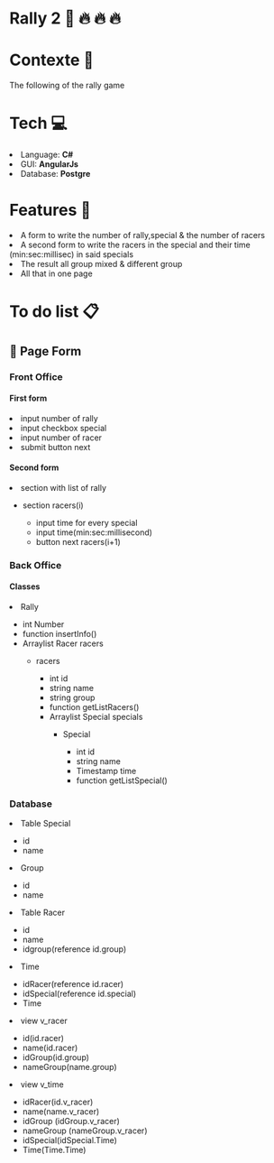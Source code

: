 <h1>Rally 2 &#x1F697; &#x1F525; &#x1F525; &#x1F525;</h1>
<h1>Contexte &#x1F9E0;</h1>
<p>The following of the rally game</p>

<h1>Tech &#x1F4BB;</h1>
<li>Language: <strong>C#</strong></li>
<li>GUI: <strong> AngularJs</strong></li>
<li>Database: <strong> Postgre</strong></li>

<h1>Features &#x1F680;</h1>
  <li>A form to write the number of rally,special & the number of racers</li>
  <li>A second form to write the racers in the special and their time (min:sec:millisec) in said specials</li>
  <li>The result all group mixed & different group</li>
  <li>All that in one page</li>

<h1>To do list &#x1F4CB;</h1>
  <h2> &#x1F4C4; Page Form</h2>
    <h3>Front Office</h3>
      <h4>First form</h4>
        <li>input number of rally</li>
        <li>input checkbox special</li>
        <li>input number of racer</li>
        <li>submit button next</li>
      <h4>Second form</h4>
        <li>section with list of rally</li>
        <ul>
          <li>section racers(i)</li>
            <ul>
              <li>input time for every special</li>
              <li>input time(min:sec:millisecond)</li>
              <li>button next racers(i+1)</li>
            </ul>
        </ul>
    <h3>Back Office</h3>
      <h4>Classes</h4>
        <li>Rally</li>
        <ul>
          <li>int Number</li>
          <li>function insertInfo()</li>
          <li>Arraylist Racer racers</li>
          <ul>
            <li>racers</li>
              <ul>
                <li>int id</li>
                <li>string name</li>
                <li>string group</li>
                <li>function getListRacers()</li>
                <li>Arraylist Special specials</li>
                <ul>
                  <li>Special</li>
                  <ul>
                    <li>int id</li>
                    <li>string name</li>
                    <li>Timestamp time</li>
                    <li>function getListSpecial()</li>
                  </ul>
                </ul>
              </ul>
          </ul>    
        </ul>
  <h3>Database</h3>
    <li>Table Special</li>
    <ul>
      <li>id</li>
      <li>name</li>
    </ul>
    <li>Group</li>
    <ul>
      <li>id</li>
      <li>name</li>
    </ul>
    <li>Table Racer</li>
    <ul>
      <li>id</li>
      <li>name</li>
      <li>idgroup(reference id.group)</li>
    </ul>
    <li>Time</li>
    <ul>
      <li>idRacer(reference id.racer)</li>
      <li>idSpecial(reference id.special)</li>
      <li>Time</li>
    </ul>
    <li>view v_racer</li>
    <ul>
      <li>id(id.racer)</li>
      <li>name(id.racer)</li>
      <li>idGroup(id.group)</li>
      <li>nameGroup(name.group)</li>
    </ul>
    <li>view v_time</li>
    <ul>
      <li>idRacer(id.v_racer)</li>
      <li>name(name.v_racer)</li>
      <li>idGroup (idGroup.v_racer)</li>
      <li>nameGroup (nameGroup.v_racer)</li>
      <li>idSpecial(idSpecial.Time)</li>
      <li>Time(Time.Time)</li>
    </ul>
        
            
        
        
        
